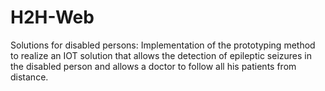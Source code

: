 # H2H-Web
Solutions for disabled persons:
Implementation of the prototyping method to realize an IOT solution that allows the detection of epileptic seizures in the disabled person and allows a doctor to follow all his patients from distance.
